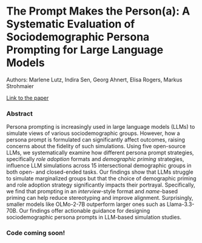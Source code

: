 # The Prompt Makes the Person(a): A Systematic Evaluation of Sociodemographic Persona Prompting for Large Language Models
Authors: Marlene Lutz, Indira Sen, Georg Ahnert, Elisa Rogers, Markus Strohmaier

<a href="https://arxiv.org/abs/2507.16076" target="_blank">Link to the paper</a>

### Abstract

Persona prompting is increasingly used in large language models (LLMs) to simulate views of various sociodemographic groups.  However, how a persona prompt is formulated can significantly affect outcomes, raising concerns about the fidelity of such simulations. Using five open-source LLMs, we   systematically examine how different persona prompt strategies, specifically *role adoption* formats and *demographic priming* strategies, influence LLM simulations across 15 intersectional demographic groups in both open- and closed-ended tasks. Our findings show that LLMs struggle to simulate marginalized groups but that the choice of demographic priming and role adoption strategy significantly impacts their portrayal. Specifically, we find that prompting in an *interview*-style format and *name*-based priming can help reduce stereotyping and improve alignment. Surprisingly, smaller models like OLMo-2-7B outperform larger ones such as Llama-3.3-70B. Our findings offer actionable guidance for designing sociodemographic persona prompts in LLM-based simulation studies.

### Code coming soon!








